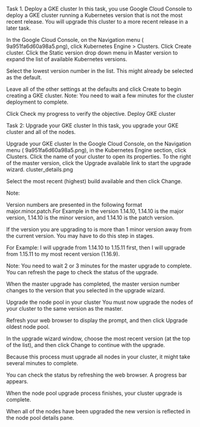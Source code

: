 Task 1. Deploy a GKE cluster
In this task, you use Google Cloud Console to deploy a GKE cluster running a Kubernetes version that is not the most recent release. You will upgrade this cluster to a more recent release in a later task.

In the Google Cloud Console, on the Navigation menu ( 9a951fa6d60a98a5.png), click Kubernetes Engine > Clusters.
Click Create cluster.
Click the Static version drop down menu in Master version to expand the list of available Kubernetes versions.


Select the lowest version number in the list. This might already be selected as the default.


Leave all of the other settings at the defaults and click Create to begin creating a GKE cluster.
Note: You need to wait a few minutes for the cluster deployment to complete.

Click Check my progress to verify the objective.
Deploy GKE cluster

Task 2: Upgrade your GKE cluster
In this task, you upgrade your GKE cluster and all of the nodes.

Upgrade your GKE cluster
In the Google Cloud Console, on the Navigation menu ( 9a951fa6d60a98a5.png), in the Kubernetes Engine section, click Clusters.
Click the name of your cluster to open its properties.
To the right of the master version, click the Upgrade available link to start the upgrade wizard.
cluster_details.png

Select the most recent (highest) build available and then click Change.

Note:

Version numbers are presented in the following format major.minor.patch.For Example in the version 1.14.10, 1.14.10 is the major version, 1.14.10 is the minor version, and 1.14.10 is the patch version.

If the version you are upgrading to is more than 1 minor version away from the current version. You may have to do this step in stages.

For Example: I will upgrade from 1.14.10 to 1.15.11 first, then I will upgrade from 1.15.11 to my most recent version (1.16.9).

Note: You need to wait 2 or 3 minutes for the master upgrade to complete.
You can refresh the page to check the status of the upgrade.

When the master upgrade has completed, the master version number changes to the version that you selected in the upgrade wizard.

Upgrade the node pool in your cluster
You must now upgrade the nodes of your cluster to the same version as the master.

Refresh your web browser to display the prompt, and then click Upgrade oldest node pool.

In the upgrade wizard window, choose the most recent version (at the top of the list), and then click Change to continue with the upgrade.

Because this process must upgrade all nodes in your cluster, it might take several minutes to complete.

You can check the status by refreshing the web browser. A progress bar appears.

When the node pool upgrade process finishes, your cluster upgrade is complete.

When all of the nodes have been upgraded the new version is reflected in the node pool details pane.
